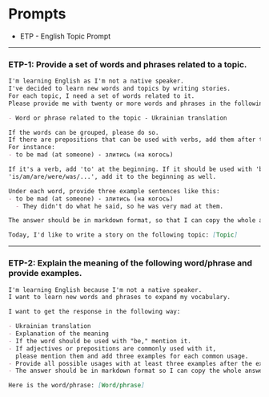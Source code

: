 # Prompts

- ETP - English Topic Prompt

______________________________________________________________________

### ETP-1: Provide a set of words and phrases related to a topic.

```markdown
I'm learning English as I'm not a native speaker.
I've decided to learn new words and topics by writing stories.
For each topic, I need a set of words related to it.
Please provide me with twenty or more words and phrases in the following format:

- Word or phrase related to the topic - Ukrainian translation

If the words can be grouped, please do so.
If there are prepositions that can be used with verbs, add them after the verb in parentheses.
For instance:
- to be mad (at someone) - злитись (на когось)

If it's a verb, add 'to' at the beginning. If it should be used with 'be' such as
'is/am/are/were/was/...', add it to the beginning as well.

Under each word, provide three example sentences like this:
- to be mad (at someone) - злитись (на когось)
  - They didn't do what he said, so he was very mad at them.

The answer should be in markdown format, so that I can copy the whole answer in one click.

Today, I'd like to write a story on the following topic: [Topic]
```

______________________________________________________________________

### ETP-2: Explain the meaning of the following word/phrase and provide examples.

```markdown
I'm learning English because I'm not a native speaker.
I want to learn new words and phrases to expand my vocabulary.

I want to get the response in the following way:

- Ukrainian translation
- Explanation of the meaning
- If the word should be used with "be," mention it.
- If adjectives or prepositions are commonly used with it,
  please mention them and add three examples for each common usage.
- Provide all possible usages with at least three examples after the explanation.
- The answer should be in markdown format so I can copy the whole answer in one click.

Here is the word/phrase: [Word/phrase]
```
